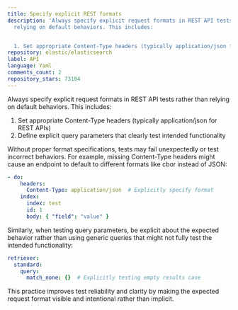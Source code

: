 ```yaml
---
title: Specify explicit REST formats
description: 'Always specify explicit request formats in REST API tests rather than
  relying on default behaviors. This includes:


  1. Set appropriate Content-Type headers (typically application/json for REST APIs) '
repository: elastic/elasticsearch
label: API
language: Yaml
comments_count: 2
repository_stars: 73104
---
```


Always specify explicit request formats in REST API tests rather than relying on default behaviors. This includes:

1. Set appropriate Content-Type headers (typically application/json for REST APIs) 
2. Define explicit query parameters that clearly test intended functionality

Without proper format specifications, tests may fail unexpectedly or test incorrect behaviors. For example, missing Content-Type headers might cause an endpoint to default to different formats like cbor instead of JSON:

```yaml
- do:
    headers:
      Content-Type: application/json  # Explicitly specify format
    index:
      index: test
      id: 1
      body: { "field": "value" }
```

Similarly, when testing query parameters, be explicit about the expected behavior rather than using generic queries that might not fully test the intended functionality:

```yaml
retriever:
  standard:
    query:
      match_none: {}  # Explicitly testing empty results case
```

This practice improves test reliability and clarity by making the expected request format visible and intentional rather than implicit.
